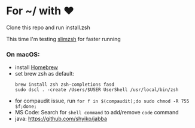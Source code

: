 # For ~/ with ❤

Clone this repo and run install.zsh

This time I'm testing [slimzsh](https://github.com/changs/slimzsh) for faster running

### On macOS:

- install [Homebrew](https://brew.sh/)
- set brew zsh as default: 
  ```
  brew install zsh zsh-completions fasd
  sudo dscl . -create /Users/$USER UserShell /usr/local/bin/zsh
  ```
- for compaudit issue, run `for f in $(compaudit);do sudo chmod -R 755 $f;done;`
- MS Code: Search for `shell command` to add/remove `code` command
- java: https://github.com/shyiko/jabba

